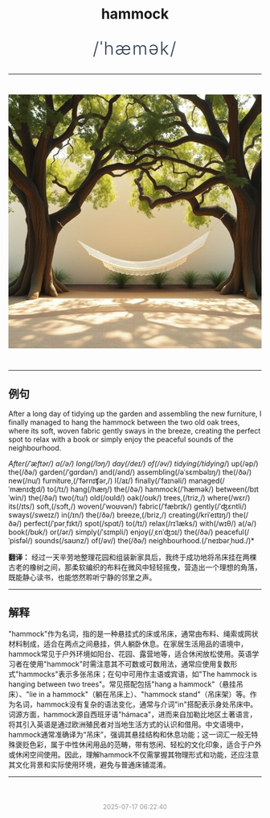 <div align="center">

# hammock

<div style="margin: 30px 0;">
<h1 style="font-size: 2.5em; font-weight: 300; letter-spacing: 2px; margin: 0; color: #2c3e50;">
/ˈhæmək/
</h1>
</div>

</div>

---

<div align="center" style="margin: 40px 0;">

![hammock](images/hammock.png)

</div>

---

## 例句

After a long day of tidying up the garden and assembling the new furniture, I finally managed to hang the hammock between the two old oak trees, where its soft, woven fabric gently sways in the breeze, creating the perfect spot to relax with a book or simply enjoy the peaceful sounds of the neighbourhood.

*After(/ˈæftər/) a(/ə/) long(/lɔŋ/) day(/deɪ/) of(/əv/) tidying(/tidying*/) up(/əp/) the(/ðə/) garden(/ˈgɑrdən/) and(/ənd/) assembling(/əˈsɛmbəlɪŋ/) the(/ðə/) new(/nu/) furniture,(/ˈfərnɪʧər,/) I(/aɪ/) finally(/ˈfaɪnəli/) managed(/ˈmænɪʤd/) to(/tɪ/) hang(/hæŋ/) the(/ðə/) hammock(/ˈhæmək/) between(/bɪtˈwin/) the(/ðə/) two(/tu/) old(/oʊld/) oak(/oʊk/) trees,(/triz,/) where(/wɛr/) its(/ɪts/) soft,(/sɔft,/) woven(/ˈwoʊvən/) fabric(/ˈfæbrɪk/) gently(/ˈʤɛntli/) sways(/sweɪz/) in(/ɪn/) the(/ðə/) breeze,(/briz,/) creating(/kriˈeɪtɪŋ/) the(/ðə/) perfect(/ˈpərˌfɪkt/) spot(/spɑt/) to(/tɪ/) relax(/rɪˈlæks/) with(/wɪθ/) a(/ə/) book(/bʊk/) or(/ər/) simply(/ˈsɪmpli/) enjoy(/ˌɛnˈʤɔɪ/) the(/ðə/) peaceful(/ˈpisfəl/) sounds(/saʊnz/) of(/əv/) the(/ðə/) neighbourhood.(/ˈneɪbərˌhʊd./)*

**翻译：** 经过一天辛劳地整理花园和组装新家具后，我终于成功地将吊床挂在两棵古老的橡树之间，那柔软编织的布料在微风中轻轻摇曳，营造出一个理想的角落，既能静心读书，也能悠然聆听宁静的邻里之声。

---

## 解释

"hammock"作为名词，指的是一种悬挂式的床或吊床，通常由布料、绳索或网状材料制成，适合在两点之间悬挂，供人躺卧休息。在家居生活用品的语境中，hammock常见于户外环境如阳台、花园、露营地等，适合休闲放松使用。英语学习者在使用"hammock"时需注意其不可数或可数用法，通常应使用复数形式"hammocks"表示多张吊床；在句中可用作主语或宾语，如"The hammock is hanging between two trees"。常见搭配包括"hang a hammock"（悬挂吊床）、"lie in a hammock"（躺在吊床上）、"hammock stand"（吊床架）等。作为名词，hammock没有复杂的语法变化，通常与介词"in"搭配表示身处吊床中。词源方面，hammock源自西班牙语"hámaca"，进而来自加勒比地区土著语言，将其引入英语是通过欧洲殖民者对当地生活方式的认识和借用。中文语境中，hammock通常准确译为“吊床”，强调其悬挂结构和休息功能；这一词汇一般无特殊褒贬色彩，属于中性休闲用品的范畴，带有悠闲、轻松的文化印象，适合于户外或休闲空间使用。因此，理解hammock不仅需掌握其物理形式和功能，还应注意其文化背景和实际使用环境，避免与普通床铺混淆。


---

<div align="center" style="margin-top: 50px;">
<small style="color: #999; font-size: 0.9em;">2025-07-17 06:22:40</small>
</div>
